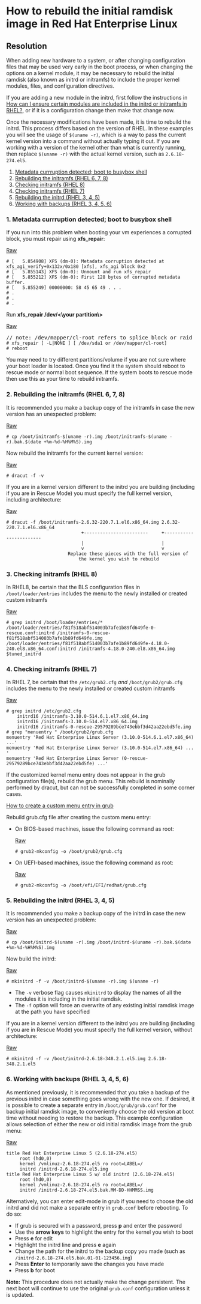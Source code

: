 <h1>How to rebuild the initial ramdisk image in Red Hat Enterprise Linux</h1>
<section class="field_kcs_resolution_txt">
      <h2>Resolution</h2>
        <p>When adding new hardware to a system, or after changing configuration files that may be used very early in the boot process, or when changing the options on a kernel module, it may be necessary to rebuild the initial ramdisk (also known as initrd or initramfs) to include the proper kernel modules, files, and configuration directives.</p>
<p>If you are adding a new module in the initrd, first follow the instructions in <a href="/knowledge/node/47028">How can I ensure certain modules are included in the initrd or initramfs in RHEL?</a>, or if it is a configuration change then make that change now.</p>
<p>Once the necessary modifications have been made, it is time to rebuild the initrd. This process differs based on the version of RHEL. In these examples you will see the usage of <code>$(uname -r)</code>, which is a way to pass the current kernel version into a command without actually typing it out. If you are working with a version of the kernel other than what is currently running, then replace <code>$(uname -r)</code> with the actual kernel version, such as <code>2.6.18-274.el5</code>.</p>



<ol>
<li><a href="busybox">Metadata currruption detected; boot to busybox shell</a> </li>
<li><a href="#initramfs">Rebuilding the initramfs (RHEL 6, 7, 8)</a></li>
<li><a href="#rhel8notes">Checking initramfs (RHEL 8)</a></li>
<li><a href="#rhel7notes">Checking initramfs (RHEL 7)</a></li>
<li><a href="#initrd">Rebuilding the initrd (RHEL 3, 4, 5)</a> </li>
<li><a href="#backup">Working with backups (RHEL 3, 4, 5, 6)</a> </li>
</ol>

<h3 id="busybox">1. Metadata currruption detected; boot to busybox shell</h3>
<p>If you run into this problem when booting your vm experiences a corrupted block, you must repair using <b>xfs_repair</b>:</p>
<div class="code-raw"><div class="code-raw-toolbar"><a href="#" class="code-raw-btn">Raw</a></div>
<pre>
<code># [   5.854908] XFS (dm-0): Metadata corruption detected at xfs_agi_verify+0x132x/0x180 [xfs], xfs_agi block 0x2
# [   5.855143] XFS (dm-0): Unmount and run xfs_repair
# [   5.855212] XFS (dm-0): First 128 bytes of corrupted metadata buffer.
# [   5.855249] 00000000: 58 45 65 49 . . .
# .
# .
# .
</code></pre>
</div>

<p>Run <b>xfs_repair /dev/<\your partition\> </b></p>
<div class="code-raw"><div class="code-raw-toolbar"><a href="#" class="code-raw-btn">Raw</a></div>
<pre>// note: /dev/mapper/cl-root refers to splice block or raid configured block device
<code># xfs_repair [ -L|NONE ] [ /dev/sda1 or /dev/mapper/cl-root]
# reboot
</code></pre>
</div>

<p>You may need to try different partitions/volume if you are not sure where your boot loader is located. Once you find it the system should reboot to rescue mode or normal boot sequence. If the system boots to rescue mode then use this as your time to rebuild initramfs.</p>

<h3 id="initramfs">2. Rebuilding the initramfs (RHEL 6, 7, 8)</h3>
<p>It is recommended you make a backup copy of the initramfs in case the new version has an unexpected problem:</p>
<div class="code-raw"><div class="code-raw-toolbar"><a href="#" class="code-raw-btn">Raw</a></div><pre><code># cp /boot/initramfs-$(uname -r).img /boot/initramfs-$(uname -r).bak.$(date +%m-%d-%H%M%S).img
</code></pre>
</div>
<p>Now rebuild the initramfs for the current kernel version:</p>
<div class="code-raw"><div class="code-raw-toolbar"><a href="#" class="code-raw-btn">Raw</a></div><pre><code># dracut -f -v
</code></pre></div>
<p>If you are in a kernel version different to the initrd you are building (including if you are in Rescue Mode) you must specify the full kernel version, including architecture:</p>
<div class="code-raw"><div class="code-raw-toolbar"><a href="#" class="code-raw-btn">Raw</a></div><pre><code># dracut -f /boot/initramfs-2.6.32-220.7.1.el6.x86_64.img 2.6.32-220.7.1.el6.x86_64
                            +------------------------     +------------------------
                            |                             |
                            v                             v
                       Replace these pieces with the full version of 
                           the kernel you wish to rebuild 
</code></pre></div>
<h3 id="rhel8notes">3. Checking initramfs (RHEL 8)</h3>
<p>In RHEL8, be certain that the BLS configuration files in <code>/boot/loader/entries</code>  includes the menu to the newly installed or created custom initramfs</p>
<div class="code-raw"><div class="code-raw-toolbar"><a href="#" class="code-raw-btn">Raw</a></div><pre><code># grep initrd /boot/loader/entries/*
/boot/loader/entries/f81f518abf514003b7afe1b89fd649fe-0-rescue.conf:initrd /initramfs-0-rescue-f81f518abf514003b7afe1b89fd649fe.img
/boot/loader/entries/f81f518abf514003b7afe1b89fd649fe-4.18.0-240.el8.x86_64.conf:initrd /initramfs-4.18.0-240.el8.x86_64.img $tuned_initrd
</code></pre></div>

<h3 id="rhel7notes">4. Checking initramfs (RHEL 7)</h3>
<p>In RHEL 7, be certain that the <code>/etc/grub2.cfg</code> <em>and</em> <code>/boot/grub2/grub.cfg</code> includes the menu to the newly installed or created custom initramfs</p>
<div class="code-raw"><div class="code-raw-toolbar"><a href="#" class="code-raw-btn">Raw</a></div><pre><code># grep initrd /etc/grub2.cfg
    initrd16 /initramfs-3.10.0-514.6.1.el7.x86_64.img
    initrd16 /initramfs-3.10.0-514.el7.x86_64.img
    initrd16 /initramfs-0-rescue-29579289bce743ebbf3d42aa22ebd5fe.img
# grep "menuentry " /boot/grub2/grub.cfg
menuentry 'Red Hat Enterprise Linux Server (3.10.0-514.6.1.el7.x86_64) ...'
menuentry 'Red Hat Enterprise Linux Server (3.10.0-514.el7.x86_64) ... '
menuentry 'Red Hat Enterprise Linux Server (0-rescue-29579289bce743ebbf3d42aa22ebd5fe) ...'
</code></pre></div><p>If the customized kernel menu entry does not appear in the grub configuration file(s), rebuild the grub menu.  This rebuild is nominally performed by dracut, but can not be successfully completed in some corner cases.</p>
<p><a href="https://access.redhat.com/solutions/4848251">How to create a custom menu entry in grub</a></p>
<p>Rebuild grub.cfg file after creating the custom menu entry:</p>
<ul>
<li>
<p>On BIOS-based machines, issue the following command as root:</p>
<div class="code-raw"><div class="code-raw-toolbar"><a href="#" class="code-raw-btn">Raw</a></div><pre><code># grub2-mkconfig -o /boot/grub2/grub.cfg
</code></pre></div></li>
<li>
<p>On UEFI-based machines, issue the following command as root:</p>
<div class="code-raw"><div class="code-raw-toolbar"><a href="#" class="code-raw-btn">Raw</a></div><pre><code># grub2-mkconfig -o /boot/efi/EFI/redhat/grub.cfg
</code></pre></div></li>
</ul>

<h3 id="initrd">5. Rebuilding the initrd (RHEL 3, 4, 5)</h3>
<p>It is recommended you make a backup copy of the initrd in case the new version has an unexpected problem:</p>
<div class="code-raw"><div class="code-raw-toolbar"><a href="#" class="code-raw-btn">Raw</a></div><pre><code># cp /boot/initrd-$(uname -r).img /boot/initrd-$(uname -r).bak.$(date +%m-%d-%H%M%S).img
</code></pre></div><p>Now build the initrd:</p>
<div class="code-raw"><div class="code-raw-toolbar"><a href="#" class="code-raw-btn">Raw</a></div><pre><code># mkinitrd -f -v /boot/initrd-$(uname -r).img $(uname -r)
</code></pre></div><ul>
<li>The <code>-v</code> verbose flag causes <code>mkinitrd</code> to display the names of all the modules it is including in the initial ramdisk.</li>
<li>The <code>-f</code> option will force an overwrite of any existing initial ramdisk image at the path you have specified</li>
</ul>
<p>If you are in a kernel version different to the initrd you are building (including if you are in Rescue Mode) you must specify the full kernel version, without architecture:</p>
<div class="code-raw"><div class="code-raw-toolbar"><a href="#" class="code-raw-btn">Raw</a></div><pre><code># mkinitrd -f -v /boot/initrd-2.6.18-348.2.1.el5.img 2.6.18-348.2.1.el5
</code></pre></div>

<h3 id="backup">6. Working with backups (RHEL 3, 4, 5, 6)</h3>
<p>As mentioned previously, it is recommended that you take a backup of the previous initrd in case something goes wrong with the new one. If desired, it is possible to create a separate entry in <code>/boot/grub/grub.conf</code> for the backup initial ramdisk image, to conveniently choose the old version at boot time without needing to restore the backup. This example configuration allows selection of either the new or old initial ramdisk image from the grub menu:</p>
<div class="code-raw"><div class="code-raw-toolbar"><a href="#" class="code-raw-btn">Raw</a></div><pre><code>title Red Hat Enterprise Linux 5 (2.6.18-274.el5)
     root (hd0,0)
     kernel /vmlinuz-2.6.18-274.el5 ro root=LABEL=/ 
     initrd /initrd-2.6.18-274.el5.img
title Red Hat Enterprise Linux 5 w/ old initrd (2.6.18-274.el5)
     root (hd0,0)
     kernel /vmlinuz-2.6.18-274.el5 ro root=LABEL=/ 
     initrd /initrd-2.6.18-274.el5.bak.MM-DD-HHMMSS.img
</code></pre></div><p>Alternatively, you can enter edit-mode in grub if you need to choose the old initrd and did not make a separate entry in <code>grub.conf</code> before rebooting. To do so:</p>
<ul>
<li>If grub is secured with a password, press <strong>p</strong> and enter the password</li>
<li>Use the <strong>arrow keys</strong> to highlight the entry for the kernel you wish to boot</li>
<li>Press <strong>e</strong> for edit</li>
<li>Highlight the initrd line and press <strong>e</strong> again</li>
<li>Change the path for the initrd to the backup copy you made (such as <code>/initrd-2.6.18-274.el5.bak.01-01-123456.img</code>)</li>
<li>Press <strong>Enter</strong> to temporarily save the changes you have made</li>
<li>Press <strong>b</strong> for boot</li>
</ul>
<p><strong>Note:</strong> This procedure does not actually make the change persistent. The next boot will continue to use the original <code>grub.conf</code> configuration unless it is updated.</p>
  </section>